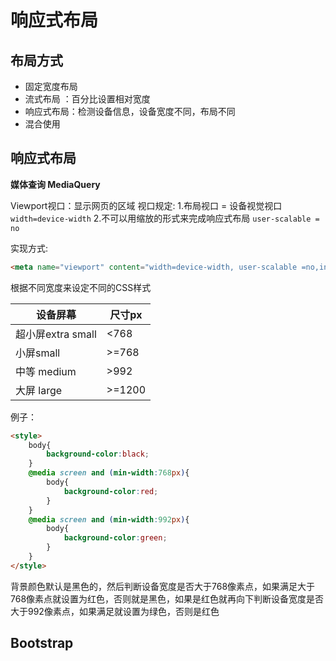 # 响应式布局

## 布局方式

- 固定宽度布局
- 流式布局 ：百分比设置相对宽度
- 响应式布局：检测设备信息，设备宽度不同，布局不同
- 混合使用

## 响应式布局

**媒体查询 MediaQuery**

Viewport视口：显示网页的区域
视口规定: 
1.布局视口 = 设备视觉视口 `width=device-width` 
2.不可以用缩放的形式来完成响应式布局 `user-scalable = no` 

实现方式:
```html
<meta name="viewport" content="width=device-width, user-scalable =no,initial-scale=1.0">
```

根据不同宽度来设定不同的CSS样式

设备屏幕|尺寸px
-|-
超小屏extra small | <768
小屏small | >=768
中等 medium | >992
大屏 large | >=1200

例子：
```html
<style>
    body{
        background-color:black;
    }
    @media screen and (min-width:768px){
        body{
            background-color:red;
        }
    }
    @media screen and (min-width:992px){
        body{
            background-color:green;
        }
    }
</style>
```
背景颜色默认是黑色的，然后判断设备宽度是否大于768像素点，如果满足大于768像素点就设置为红色，否则就是黑色，如果是红色就再向下判断设备宽度是否大于992像素点，如果满足就设置为绿色，否则是红色

## Bootstrap
